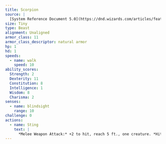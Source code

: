 ```yaml
---
title: Scorpion
source: |
  [System Reference Document 5.0](https://dnd.wizards.com/articles/features/systems-reference-document-srd)
size: Tiny
type: Beast
alignment: Unaligned
armor_class: 11
armor_class_descriptor: natural armor
hp: 1
hd: 1
speeds:
  - name: walk
    speed: 10
ability_scores:
  Strength: 2
  Dexterity: 11
  Constitution: 8
  Intelligence: 1
  Wisdom: 8
  Charisma: 2
senses:
  - name: blindsight
    range: 10
challenge: 0
actions:
  - name: Sting
    text: |
      *Melee Weapon Attack:* +2 to hit, reach 5 ft., one creature. *Hit:* 1 piercing damage, and the target must make a DC 9 Constitution saving throw, taking 4 (1d8) poison damage on a failed save, or half as much damage on a successful one.
---
```

